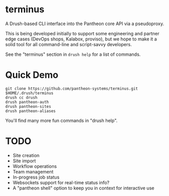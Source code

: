 terminus
========

A Drush-based CLI interface into the Pantheon core API via a pseudoproxy.

This is being developed initially to support some engineering and partner edge cases (DevOps shops, Kalabox, proviso), but we hope to make it a solid tool for all command-line and script-savvy developers.

See the "terminus" section in `drush help` for a list of commands.

Quick Demo
==========

    git clone https://github.com/pantheon-systems/terminus.git $HOME/.drush/terminus
    drush cc drush
    drush pantheon-auth
    drush pantheon-sites
    drush pantheon-aliases

You'll find many more fun commands in "drush help".

TODO
====

- Site creation
- Site import
- Workflow operations
- Team management
- In-progress job status
- Websockets support for real-time status info?
- A "pantheon shell" option to keep you in context for interactive use
